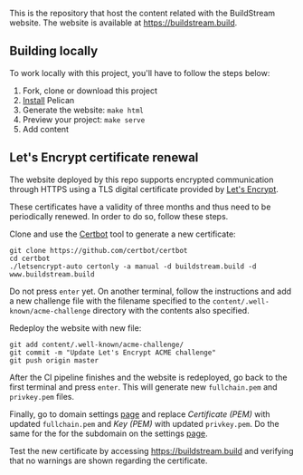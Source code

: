 This is the repository that host the content related with the BuildStream
website. The website is available at <https://buildstream.build>.

## Building locally

To work locally with this project, you'll have to follow the steps below:

1. Fork, clone or download this project
1. [Install][pelican-install] Pelican
1. Generate the website: `make html`
1. Preview your project: `make serve`
1. Add content

## Let's Encrypt certificate renewal

The website deployed by this repo supports encrypted communication through
HTTPS using a TLS digital certificate provided by
[Let's Encrypt][lets-encrypt].

These certificates have a validity of three months and thus need to be
periodically renewed. In order to do so, follow these steps.

Clone and use the [Certbot][certboot] tool to generate a new
certificate:

```
git clone https://github.com/certbot/certbot
cd certbot
./letsencrypt-auto certonly -a manual -d buildstream.build -d www.buildstream.build
```

Do not press `enter` yet. On another terminal, follow the instructions
and add a new challenge file with the filename specified to the
`content/.well-known/acme-challenge` directory with the contents also
specified.

Redeploy the website with new file:

```
git add content/.well-known/acme-challenge/
git commit -m "Update Let's Encrypt ACME challenge"
git push origin master
```

After the CI pipeline finishes and the website is redeployed, go back to
the first terminal and press `enter`. This will generate new
`fullchain.pem` and `privkey.pem` files.

Finally, go to domain settings [page][buildstream.build-settings] and
replace _Certificate (PEM)_ with updated `fullchain.pem` and
_Key (PEM)_ with updated `privkey.pem`. Do the same for the for the
subdomain on the settings [page][www.buildstream.build-settings].

Test the new certificate by accessing <https://buildstream.build> and
verifying that no warnings are shown regarding the certificate.

[pelican-install]: http://docs.getpelican.com/en/3.6.3/install.html
[lets-encrypt]: https://letsencrypt.org/
[certboot]: https://certbot.eff.org/
[buildstream.build-settings]: https://gitlab.com/BuildStream/website/pages/domains/buildstream.build/edit
[www.buildstream.build-settings]: https://gitlab.com/BuildStream/website/pages/domains/wwww.buildstream.build/edit
